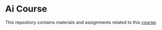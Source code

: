 # Ai Course

This repository contains materials and assignments related to this [course](https://tihe.ac.ir/product/data-science/).
